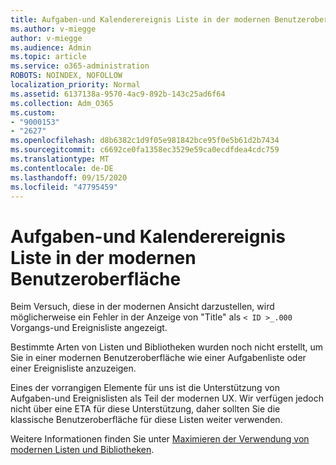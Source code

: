 ```yaml
---
title: Aufgaben-und Kalenderereignis Liste in der modernen Benutzeroberfläche
ms.author: v-miegge
author: v-miegge
ms.audience: Admin
ms.topic: article
ms.service: o365-administration
ROBOTS: NOINDEX, NOFOLLOW
localization_priority: Normal
ms.assetid: 6137138a-9570-4ac9-892b-143c25ad6f64
ms.collection: Adm_O365
ms.custom:
- "9000153"
- "2627"
ms.openlocfilehash: d8b6382c1d9f05e981842bce95f0e5b61d2b7434
ms.sourcegitcommit: c6692ce0fa1358ec3529e59ca0ecdfdea4cdc759
ms.translationtype: MT
ms.contentlocale: de-DE
ms.lasthandoff: 09/15/2020
ms.locfileid: "47795459"
---
```

# <a name="task-and-calendar-event-list-in-modern-ui"></a>Aufgaben-und Kalenderereignis Liste in der modernen Benutzeroberfläche

Beim Versuch, diese in der modernen Ansicht darzustellen, wird möglicherweise ein Fehler in der Anzeige von "Title" als `< ID >_.000` Vorgangs-und Ereignisliste angezeigt.

Bestimmte Arten von Listen und Bibliotheken wurden noch nicht erstellt, um Sie in einer modernen Benutzeroberfläche wie einer Aufgabenliste oder einer Ereignisliste anzuzeigen.

Eines der vorrangigen Elemente für uns ist die Unterstützung von Aufgaben-und Ereignislisten als Teil der modernen UX. Wir verfügen jedoch nicht über eine ETA für diese Unterstützung, daher sollten Sie die klassische Benutzeroberfläche für diese Listen weiter verwenden.

Weitere Informationen finden Sie unter [Maximieren der Verwendung von modernen Listen und Bibliotheken](https://docs.microsoft.com/sharepoint/dev/transform/modernize-userinterface-lists-and-libraries).
